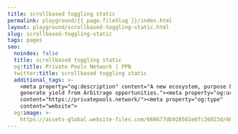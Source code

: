 ```yaml
---
title: scrollbased toggling static
permalink: playground/{{ page.fileSlug }}/index.html
layout: playground/scrollbased-toggling-static.html
slug: scrollbased-toggling-static
tags: pages
seo:
  noindex: false
  title: scrollbased toggling static
  og:title: Private Pools Network | PPN
  twitter:title: scrollbased toggling static
  additional_tags: >-
    <meta property="og:description" content="A new ecosystem, purpose built to
    generate yield from Arbitrage opportunities."><meta property="og:url"
    content="https://privatepools.network/"><meta property="og:type"
    content="website">
  og:image: >-
    https://assets-global.website-files.com/660677db928561e6fc26023d/6613df3c53686dbf21ed7d3d_opengraph.jpg
---
```



